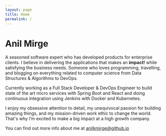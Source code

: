 ```yaml
---
layout: page
title: Home
permalink: /
---
```


# Anil Mirge

A seasoned software expert who has developed products for enterprise clients. I believe in delivering the applications that makes an **impact!** while satisfying the business needs. Someone who loves programming, travelling, and blogging on everything related to computer science from Data Structures & Algorithms to DevOps.

Currently working as a Full Stack Developer & DevOps Engineer to build state of the art micro services with Spring Boot and React and doing continuous integration using Jenkins with Docker and Kubernetes.

I enjoy my obsessive attention to detail, my unequivocal passion for building amazing things, and my mission-driven work ethic to change the world. That's why I’m excited to make a big impact at a high growth company.

You can find out more info about me at [anilkmirge@github.io](https://anilkmirge.github.io/)
